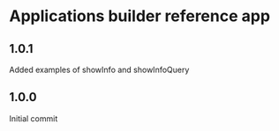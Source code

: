 # Applications builder reference app


## 1.0.1

Added examples of showInfo and showInfoQuery

## 1.0.0

Initial commit
